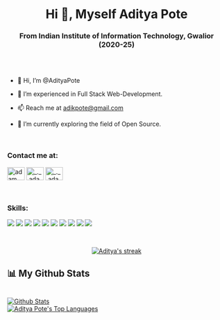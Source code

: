 
<!---
AdityaPote/AdityaPote is a ✨ special ✨ repository because its `README.md` (this file) appears on your GitHub profile.
You can click the Preview link to take a look at your changes.
--->

<h1 align="center">Hi 👋, Myself Aditya Pote </h1>
<h3 align="center">From Indian Institute of Information Technology, Gwalior (2020-25)</h3>

<br>
<br>

- 👋 Hi, I’m @AdityaPote

- 👀 I’m experienced in Full Stack Web-Development.

- 📫 Reach me at adikpote@gmail.com

- 🔭 I’m currently exploring the field of Open Source.

<br>

<h3 align="left">Contact me at:</h3>
<p align="left">
  <a href="https://www.linkedin.com/in/aditya-pote-1807b1240/" target="blank"><img align="center"
      src="https://raw.githubusercontent.com/rahuldkjain/github-profile-readme-generator/master/src/images/icons/Social/linked-in-alt.svg"
      alt="adam pithewan" height="30" width="40" /></a> 
  <a href="https://www.instagram.com/aditya__pote/" target="blank"><img align="center"
      src="https://raw.githubusercontent.com/rahuldkjain/github-profile-readme-generator/master/src/images/icons/Social/instagram.svg"
      alt="_._.adam._" height="30" width="40" /></a> 
   <a href="https://www.twitter.com/AadityaPote/" target="blank"><img align="center"
      src="https://raw.githubusercontent.com/rahuldkjain/github-profile-readme-generator/master/src/images/icons/Social/twitter.svg"
      alt="_._.adam._" height="30" width="40" /></a> 
</p>

<br>

<h3 align="left">Skills:</h3>
<p align="left">
<img src="https://img.shields.io/badge/VSCode-0078D4?style=for-the-badge&logo=visual%20studio%20code&logoColor=white">
<img src="https://img.shields.io/badge/C-00599C?style=for-the-badge&logo=c&logoColor=white">
<img src="https://img.shields.io/badge/C%2B%2B-00599C?style=for-the-badge&logo=c%2B%2B&logoColor=white">
<img src="https://img.shields.io/badge/HTML5-E34F26?style=for-the-badge&logo=html5&logoColor=white">
<img src="https://img.shields.io/badge/CSS3-1572B6?style=for-the-badge&logo=css3&logoColor=white">
<img src="https://img.shields.io/badge/JavaScript-323330?style=for-the-badge&logo=javascript&logoColor=F7DF1E">
<img src="https://img.shields.io/badge/Node.js-339933?style=for-the-badge&logo=nodedotjs&logoColor=white">
<img src="https://img.shields.io/badge/Express.js-000000?style=for-the-badge&logo=express&logoColor=white">
<img src="https://img.shields.io/badge/React-20232A?style=for-the-badge&logo=react&logoColor=61DAFB">
<img src="https://img.shields.io/badge/MongoDB-4EA94B?style=for-the-badge&logo=mongodb&logoColor=white">
</p>



<br/>

<p align="center">
    <a href="https://github.com/AdityaPote">
        <img title="🔥streak-stats" alt="Aditya's streak" src="https://github-readme-streak-stats.herokuapp.com?user=AdityaPote&theme=dark"/>
    </a>
</p>

## 📊 My Github Stats

  <br/>
    <a href="https://github.com/AdityaPote/github-readme-stats"><img alt="Github Stats" src="https://github-readme-stats.vercel.app/api?username=AdityaPote&show_icons=true&count_private=true&theme=react&hide_border=true&bg_color=0D1117" /></a>
      <br/>
  <a href="https://github.com/AdityaPote/github-readme-stats"><img alt="Aditya Pote's Top Languages" src="https://github-readme-stats.vercel.app/api/top-langs/?username=AdityaPote&langs_count=8&count_private=true&layout=compact&theme=react&hide_border=true&bg_color=0D1117" /></a>
  <br/>
<br>
<br/>
<br/>
<br/>
<!-- ## Connect with me:
<p align="left">

<a href = "https://www.linkedin.com/in/aditya-pote11/"><img src="https://img.icons8.com/fluent/48/000000/linkedin.png"/></a>
<a href = "https://www.linkedin.com/in/aditya-pote11/"><img src="https://img.icons8.com/fluent/48/000000/instagram-new.png"/></a>
</p> -->

<!-- ## ❤ Views and Followers
<a href="https://github.com/AdityaPote/github-profile-views-counter">
    <img src="https://komarev.com/ghpvc/?username=AdityaPote">
</a>
<a href="https://github.com/AdityaPote?tab=followers"><img src="https://img.shields.io/github/followers/AdityaPote?label=Followers&style=social" alt="GitHub Badge"></a>
 -->

<!-- 
# 📊 GitHub Stats:
![](https://github-readme-stats.vercel.app/api?username=AdityaPote&theme=dark&hide_border=false&include_all_commits=true&count_private=true)<br/>
<br/>
![](https://github-readme-stats.vercel.app/api/top-langs/?username=AdityaPote&theme=dark&hide_border=false&include_all_commits=true&count_private=true&layout=compact)

## 🏆 GitHub Trophies
![](https://github-profile-trophy.vercel.app/?username=AdityaPote&theme=radical&no-frame=true&no-bg=false&margin-w=4)

### ✍️ Random Dev Quote
![](https://quotes-github-readme.vercel.app/api?type=horizontal&theme=radical) -->
